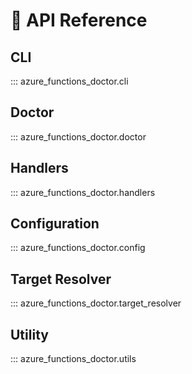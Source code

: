# 🧠 API Reference

## CLI

::: azure_functions_doctor.cli

## Doctor

::: azure_functions_doctor.doctor

## Handlers

::: azure_functions_doctor.handlers

## Configuration

::: azure_functions_doctor.config

## Target Resolver

::: azure_functions_doctor.target_resolver

## Utility

::: azure_functions_doctor.utils
